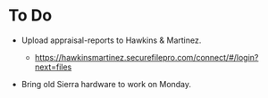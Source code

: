 # To Do

- Upload appraisal-reports to
  Hawkins & Martinez.

  - https://hawkinsmartinez.securefilepro.com/connect/#/login?next=files

- Bring old Sierra hardware to work on
  Monday.

<!-- EOF -->

